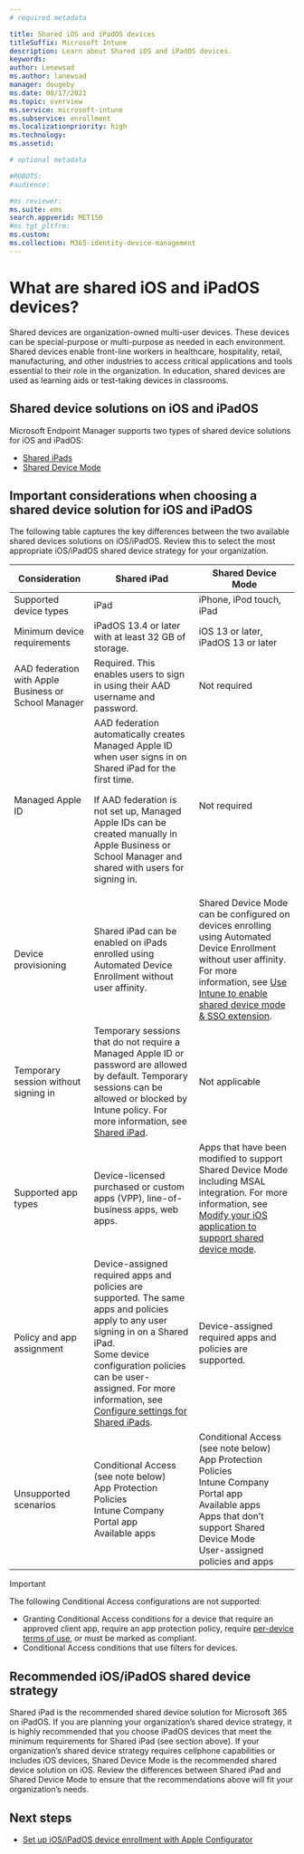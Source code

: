 ```yaml
---
# required metadata

title: Shared iOS and iPadOS devices
titleSuffix: Microsoft Intune
description: Learn about Shared iOS and iPadOS devices.
keywords:
author: Lenewsad
ms.author: lanewsad
manager: dougeby
ms.date: 08/17/2021
ms.topic: overview
ms.service: microsoft-intune
ms.subservice: enrollment
ms.localizationpriority: high
ms.technology:
ms.assetid: 

# optional metadata

#ROBOTS:
#audience:

#ms.reviewer:
ms.suite: ems
search.appverid: MET150
#ms.tgt_pltfrm:
ms.custom: 
ms.collection: M365-identity-device-management
---
```


# What are shared iOS and iPadOS devices?

Shared devices are organization-owned multi-user devices. These devices can be special-purpose or multi-purpose as needed in each environment. Shared devices enable front-line workers in healthcare, hospitality, retail, manufacturing, and other industries to access critical applications and tools essential to their role in the organization. In education, shared devices are used as learning aids or test-taking devices in classrooms.

## Shared device solutions on iOS and iPadOS 

Microsoft Endpoint Manager supports two types of shared device solutions for iOS and iPadOS: 
- [Shared iPads](../enrollment/device-enrollment-shared-ipad.md)
- [Shared Device Mode](/azure/active-directory/develop/msal-ios-shared-devices)

## Important considerations when choosing a shared device solution for iOS and iPadOS 

The following table captures the key differences between the two available shared devices solutions on iOS/iPadOS. Review this to select the most appropriate iOS/iPadOS shared device strategy for your organization.

| Consideration | Shared iPad | Shared Device Mode |
|-|-|-|
| Supported   device types | iPad | iPhone, iPod touch, iPad |
| Minimum   device requirements | iPadOS 13.4 or later with at   least 32 GB of storage. | iOS 13 or later, iPadOS 13 or   later |
| AAD   federation with Apple Business or School Manager | Required. This enables users to   sign in using their AAD username and password. | Not required |
| Managed Apple ID | AAD federation automatically creates Managed Apple ID when user signs in on Shared iPad for the first time.<p>If AAD   federation is not set up, Managed Apple IDs can be created manually in Apple   Business or School Manager and shared with users for signing in. | Not required   |
| Device   provisioning | Shared iPad can be enabled on   iPads enrolled using Automated Device Enrollment without user affinity. | Shared   Device Mode can be configured on devices enrolling using Automated Device   Enrollment without user affinity. For more information, see [Use Intune to enable shared device mode & SSO extension](/azure/active-directory/develop/msal-ios-shared-devices#use-intune-to-enable-shared-device-mode--sso-extension). |
| Temporary   session without signing in | Temporary   sessions that do not require a Managed Apple ID or password are allowed by   default.  Temporary sessions can be allowed or blocked by Intune policy. For more information, see [Shared iPad](../configuration/device-restrictions-ios.md#shared-ipad). | Not applicable |
| Supported   app types | Device-licensed purchased or   custom apps (VPP), line-of-business apps, web apps. | Apps   that have been modified to support Shared Device Mode including MSAL   integration. For more information, see [Modify your iOS application to support shared device mode](/azure/active-directory/develop/msal-ios-shared-devices#modify-your-ios-application-to-support-shared-device-mode). |
| Policy and app assignment | Device-assigned required apps   and policies are supported. The same apps and policies apply to any user   signing in on a Shared iPad.<br>Some device configuration policies can be user-assigned. For more information, see [Configure settings for Shared iPads](../enrollment/device-enrollment-shared-ipad.md#configure-settings-for-shared-ipads). | Device-assigned required apps   and policies are supported. |
| Unsupported scenarios | Conditional Access (see note below)<br>App Protection Policies<br>Intune Company Portal app<br>Available apps | Conditional Access (see note below)<br>App Protection Policies<br>Intune Company Portal app<br>Available apps<br>Apps that don’t support Shared Device Mode<br>User-assigned policies and apps |

> [!IMPORTANT]
> The following Conditional Access configurations are not supported:<ul><li>Granting Conditional Access conditions for a device that require an approved client app, require an app protection policy, require [per-device terms of use](/azure/active-directory/conditional-access/terms-of-use#per-device-terms-of-use), or must be marked as compliant.</li><li>Conditional Access conditions that use filters for devices.</li></ul>

## Recommended iOS/iPadOS shared device strategy

Shared iPad is the recommended shared device solution for Microsoft 365 on iPadOS. If you are planning your organization’s shared device strategy, it is highly recommended that you choose iPadOS devices that meet the minimum requirements for Shared iPad (see section above). 
If your organization’s shared device strategy requires cellphone capabilities or includes iOS devices, Shared Device Mode is the recommended shared device solution on iOS. 
Review the differences between Shared iPad and Shared Device Mode to ensure that the recommendations above will fit your organization’s needs.

## Next steps

- [Set up iOS/iPadOS device enrollment with Apple Configurator](../enrollment/apple-configurator-enroll-ios.md)